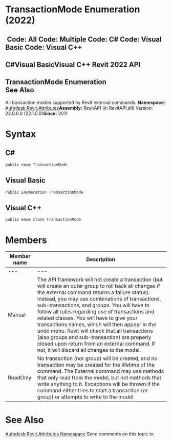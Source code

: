 # TransactionMode Enumeration (2022)

﻿
 Code: All Code: Multiple Code: C# Code: Visual Basic Code: Visual C++   
---  
C#Visual BasicVisual C++
Revit 2022 API  
---  
TransactionMode Enumeration  
See Also  
---  
All transaction modes supported by Revit external commands.
**Namespace:** [Autodesk.Revit.Attributes](59587eb2-4714-707c-9ec9-766e70658df7.md "Autodesk.Revit.Attributes Namespace")**Assembly:** RevitAPI (in RevitAPI.dll) Version: 22.0.0.0 (22.1.0.0)**Since:** 2011
# Syntax
C#  
---  
```text
public enum TransactionMode
```
  
Visual Basic  
---  
```text
Public Enumeration TransactionMode
```
  
Visual C++  
---  
```text
public enum class TransactionMode
```
  
# Members
| Member name | Description |
| --- | --- |
| --- | --- |
| Manual | The API framework will not create a transaction (but will create an outer group to roll back all changes if the external command returns a failure status). Instead, you may use combinations of transactions, sub-transactions, and groups. You will have to follow all rules regarding use of transactions and related classes. You will have to give your transactions names, which will then appear in the undo menu. Revit will check that all transactions (also groups and sub-transaction) are properly closed upon return from an external command. If not, it will discard all changes to the model. |
| ReadOnly | No transaction (nor group) will be created, and no transaction may be created for the lifetime of the command. The External command may use methods that only read from the model, but not methods that write anything to it. Exceptions will be thrown if the command either tries to start a transaction (or group) or attempts to write to the model. |

# See Also
[Autodesk.Revit.Attributes Namespace](59587eb2-4714-707c-9ec9-766e70658df7.md "Autodesk.Revit.Attributes Namespace")
Send comments on this topic to 
